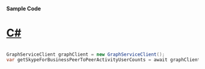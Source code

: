#### Sample Code
# [C#](#tab/Csharp)

```C#

GraphServiceClient graphClient = new GraphServiceClient();
var getSkypeForBusinessPeerToPeerActivityUserCounts = await graphClient.Reports.GetSkypeForBusinessPeerToPeerActivityUserCounts.Request().GetAsync();

```